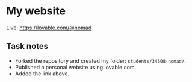 # My website

Live: https://lovable.com/@nomad  <!-- заменишь позже на свой реальный URL -->

## Task notes
- Forked the repository and created my folder: `students/34608-nomad/`.
- Published a personal website using lovable.com.
- Added the link above.
